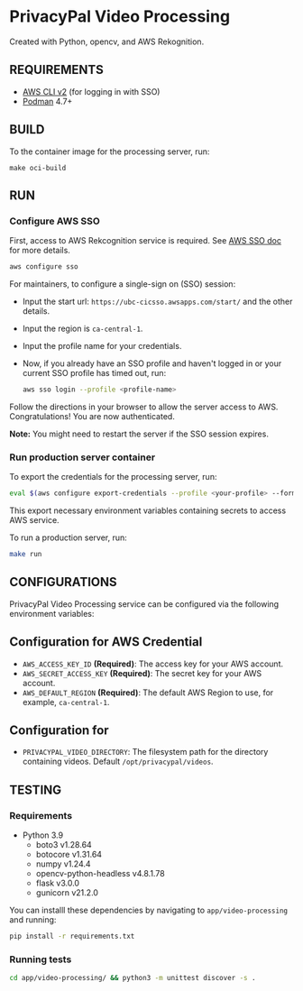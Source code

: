 # PrivacyPal Video Processing

Created with Python, opencv, and AWS Rekognition.

## REQUIREMENTS

- [AWS CLI v2](https://docs.aws.amazon.com/cli/latest/userguide/getting-started-install.html) (for logging in with SSO)
- [Podman](https://podman.io/docs/installation) 4.7+


## BUILD

To the container image for the processing server, run:

```
make oci-build
```

## RUN

### Configure AWS SSO

First, access to AWS Rekcognition service is required. See [AWS SSO doc](https://docs.aws.amazon.com/cli/latest/userguide/sso-configure-profile-token.html) for more details.

```bash
aws configure sso
```

For maintainers, to configure a single-sign on (SSO) session:
- Input the start url: `https://ubc-cicsso.awsapps.com/start/` and the other details.
- Input the region is `ca-central-1`.
- Input the profile name for your credentials.
- Now, if you already have an SSO profile and haven't logged in or your current SSO profile has timed out, run:

    ```bash
    aws sso login --profile <profile-name>
    ```

Follow the directions in your browser to allow the server access to AWS. Congratulations! You are now authenticated.

**Note:** You might need to restart the server if the SSO session expires.


### Run production server container

To export the credentials for the processing server, run:

```bash
eval $(aws configure export-credentials --profile <your-profile> --format env)
```

This export necessary environment variables containing secrets to access AWS service.

To run a production server, run:

```bash
make run
```

## CONFIGURATIONS

PrivacyPal Video Processing service can be configured via the following environment variables:

## Configuration for AWS Credential

- `AWS_ACCESS_KEY_ID` **(Required)**: The access key for your AWS account.
- `AWS_SECRET_ACCESS_KEY` **(Required)**: The secret key for your AWS account.
- `AWS_DEFAULT_REGION` **(Required)**: The default AWS Region to use, for example, `ca-central-1`.

## Configuration for 

- `PRIVACYPAL_VIDEO_DIRECTORY`: The filesystem path for the directory containing videos. Default `/opt/privacypal/videos`.

## TESTING

### Requirements
 - Python 3.9
    - boto3 v1.28.64
    - botocore v1.31.64
    - numpy v1.24.4
    - opencv-python-headless v4.8.1.78
    - flask v3.0.0
    - gunicorn v21.2.0

You can installl these dependencies by navigating to `app/video-processing` and running:
```bash
pip install -r requirements.txt
```


### Running tests

```bash
cd app/video-processing/ && python3 -m unittest discover -s .
```
